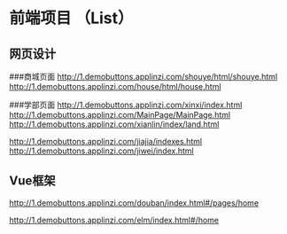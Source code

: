 # 前端项目 （List）

## 网页设计

###商城页面
http://1.demobuttons.applinzi.com/shouye/html/shouye.html
http://1.demobuttons.applinzi.com/house/html/house.html

###学部页面
http://1.demobuttons.applinzi.com/xinxi/index.html
http://1.demobuttons.applinzi.com/MainPage/MainPage.html
http://1.demobuttons.applinzi.com/xianlin/index/land.html

http://1.demobuttons.applinzi.com/jiajia/indexes.html
http://1.demobuttons.applinzi.com/jiwei/index.html


## Vue框架
http://1.demobuttons.applinzi.com/douban/index.html#/pages/home

http://1.demobuttons.applinzi.com/elm/index.html#/home
 
